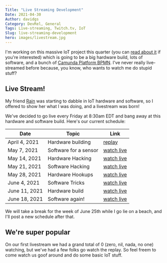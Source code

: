 ```yaml
---
Title: "Live Streaming Development"
Date: 2021-04-30
Author: davidgs
Category: DevRel, General
Tags: Live-streaming, Twitch.tv, IoT
Slug: live-streaming-development
hero: images/livestream.jpg
---
```


I'm working on this massive IoT project this quarter (you can [read about it](/posts/category/camunda/iot-project) if you're interested) which is going to be a big hardware build, lots of software, and a bunch of [Camunda Platform BPMN](https://camunda.com?ref=davidgsiot). I've never really live-streamed before because, you know, who wants to watch me do stupid stuff?

## Live Stream!

My friend [Rain](https://twitter.com/rainleander) was starting to dabble in IoT hardware and software, so I offered to show her what I was doing, and a livestream was born!

We've decided to go live every Friday at 8:30am EDT and bang away at this hardware and software build. Here's our current schedule:

| Date | Topic | Link |
|------|-------|------|
| April 4, 2021| Hardware building | [replay](https://www.twitch.tv/videos/1005977038) |
| May 7, 2021 | Software for a sensor | [watch live](https://twitch.tv/davidgsiot) |
| May 14, 2021 | Hardware Hacking | [watch live](https://twitch.tv/davidgsiot) |
| May 21, 2021 | Software Hacking | [watch live](https://twitch.tv/davidgsiot) |
| May 28, 2021 | Hardware Hookups | [watch live](https://twitch.tv/davidgsiot) |
| June 4, 2021 | Software Tricks | [watch live](https://twitch.tv/davidgsiot) |
| June 11, 2021 | Hardware build | [watch live](https://twitch.tv/davidgsiot) |
| June 18, 2021 | Software again! | [watch live](https://twitch.tv/davidgsiot) |

We will take a break for the week of June 25th while I go lie on a beach, and I'll post a new schedule after that.

## We're super popular

On our first livestream we had a grand total of 0 (zero, nil, nada, no one) watching, but we've had a few folks go watch the replay. So feel freem to come watch us goof around and do some basic IoT stuff.